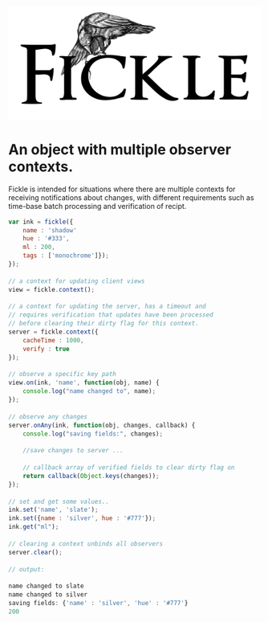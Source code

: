 

<p align="center">
  <img src="https://github.com/pomke/fickle/blob/master/docs/fickle.png?raw=true" alt="Fickle Logo"/>
</p>

# An object with multiple observer contexts.

Fickle is intended for situations where there are multiple contexts for 
receiving notifications about changes, with different requirements such
as time-base batch processing and verification of recipt.


````javascript 
var ink = fickle({
    name : 'shadow'
    hue : '#333',
    ml : 200,
    tags : ['monochrome']});
});

// a context for updating client views
view = fickle.context(); 

// a context for updating the server, has a timeout and 
// requires verification that updates have been processed
// before clearing their dirty flag for this context.
server = fickle.context({
    cacheTime : 1000,
    verify : true
});

// observe a specific key path
view.on(ink, 'name', function(obj, name) { 
    console.log("name changed to", name); 
});

// observe any changes
server.onAny(ink, function(obj, changes, callback) { 
    console.log("saving fields:", changes); 
    
    //save changes to server ...

    // callback array of verified fields to clear dirty flag on
    return callback(Object.keys(changes));
});

// set and get some values..
ink.set('name', 'slate');
ink.set({name : 'silver', hue : '#777'});
ink.get("ml");

// clearing a context unbinds all observers
server.clear();

// output:

name changed to slate
name changed to silver
saving fields: {'name' : 'silver', 'hue' : '#777'}
200
````

    
